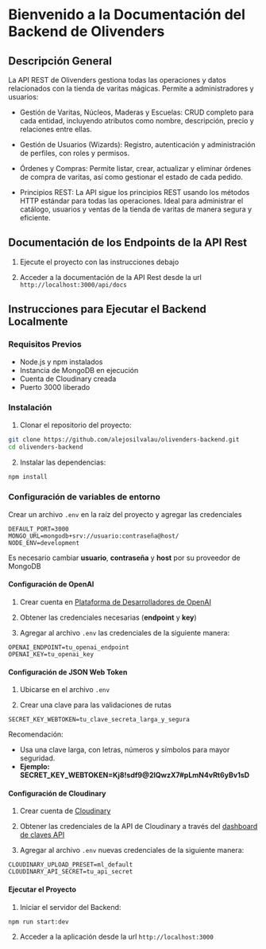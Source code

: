 # Bienvenido a la Documentación del Backend de Olivenders

## Descripción General

La API REST de Olivenders gestiona todas las operaciones y datos relacionados con la tienda de varitas mágicas. Permite a administradores y usuarios:

- Gestión de Varitas, Núcleos, Maderas y Escuelas: CRUD completo para cada entidad, incluyendo atributos como nombre, descripción, precio y relaciones entre ellas.

- Gestión de Usuarios (Wizards): Registro, autenticación y administración de perfiles, con roles y permisos.

- Órdenes y Compras: Permite listar, crear, actualizar y eliminar órdenes de compra de varitas, así como gestionar el estado de cada pedido.

- Principios REST: La API sigue los principios REST usando los métodos HTTP estándar para todas las operaciones.
  Ideal para administrar el catálogo, usuarios y ventas de la tienda de varitas de manera segura y eficiente.

## Documentación de los Endpoints de la API Rest

1. Ejecute el proyecto con las instrucciones debajo

2. Acceder a la documentación de la API Rest desde la url `http://localhost:3000/api/docs`

## Instrucciones para Ejecutar el Backend Localmente

### Requisitos Previos

- Node.js y npm instalados
- Instancia de MongoDB en ejecución
- Cuenta de Cloudinary creada
- Puerto 3000 liberado

### Instalación

1. Clonar el repositorio del proyecto:

```bash
git clone https://github.com/alejosilvalau/olivenders-backend.git
cd olivenders-backend
```

2. Instalar las dependencias:

```bash
npm install
```

### Configuración de variables de entorno

Crear un archivo `.env` en la raíz del proyecto y agregar las credenciales

```env
DEFAULT_PORT=3000
MONGO_URL=mongodb+srv://usuario:contraseña@host/
NODE_ENV=development
```

Es necesario cambiar **usuario**, **contraseña** y **host** por su proveedor de MongoDB

#### Configuración de OpenAI

1. Crear cuenta en [Plataforma de Desarrolladores de OpenAI](https://platform.openai.com/docs/overview)

2. Obtener las credenciales necesarias (**endpoint** y **key**)

3. Agregar al archivo `.env` las credenciales de la siguiente manera:

```env
OPENAI_ENDPOINT=tu_openai_endpoint
OPENAI_KEY=tu_openai_key
```

#### Configuración de JSON Web Token

1. Ubicarse en el archivo `.env`

2. Crear una clave para las validaciones de rutas

```env
SECRET_KEY_WEBTOKEN=tu_clave_secreta_larga_y_segura
```

Recomendación:

- Usa una clave larga, con letras, números y símbolos para mayor seguridad.
- **Ejemplo: SECRET_KEY_WEBTOKEN=Kj8!sdf9@2lQwzX7#pLmN4vRt6yBv1sD**

#### Configuración de Cloudinary

1. Crear cuenta de [Cloudinary](https://cloudinary.com/)

2. Obtener las credenciales de la API de Cloudinary a través del [dashboard de claves API](https://cloudinary.com/documentation/developer_onboarding_faq_find_credentials)

3. Agregar al archivo `.env` nuevas credenciales de la siguiente manera:

```env
CLOUDINARY_UPLOAD_PRESET=ml_default
CLOUDINARY_API_SECRET=tu_api_secret
```

#### Ejecutar el Proyecto

1. Iniciar el servidor del Backend:

```bash
npm run start:dev
```

2. Acceder a la aplicación desde la url `http://localhost:3000`
